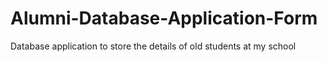 Alumni-Database-Application-Form
================================

Database application to store the details of old students at my school
